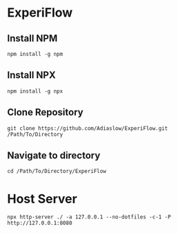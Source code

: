 # ExperiFlow

## Install NPM
`npm install -g npm`

## Install NPX
`npm install -g npx`

## Clone Repository
`git clone https://github.com/Adiaslow/ExperiFlow.git /Path/To/Directory`
## Navigate to directory
`cd /Path/To/Directory/ExperiFlow`

# Host Server
`npx http-server ./ -a 127.0.0.1 --no-dotfiles -c-1 -P http://127.0.0.1:8080`
